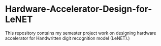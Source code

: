 # Hardware-Accelerator-Design-for-LeNET
This repository contains my semester project work on designing hardware accelerator for Handwritten digit recognition model (LeNET).)
